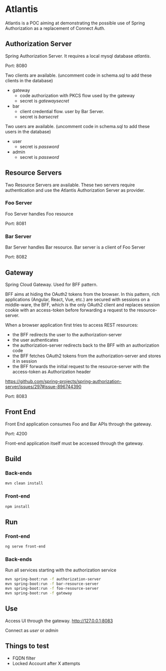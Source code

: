 # Atlantis

Atlantis is a POC aiming at demonstrating the possible use of Spring Authorization as a replacement of Connect Auth.

## Authorization Server

Spring Authorization Server. It requires a local mysql database *atlantis*.

Port: 8080

Two clients are available. (uncomment code in schema.sql to add these clients in the database)

* gateway
  * code authorization with PKCS flow used by the gateway
  * secret is *gatewaysecret*
* bar
  * client credential flow. user by Bar Server.
  * secret is *barsecret*

Two users are available. (uncomment code in schema.sql to add these users in the database)

* user
  * secret is *password*
* admin
  * secret is *password*

## Resource Servers

Two Resource Servers are available.
These two servers require authentication and use the Atlantis Authorization Server as provider. 

### Foo Server

Foo Server handles Foo resource

Port: 8081

### Bar Server

Bar Server handles Bar resource.
Bar server is a client of Foo Server

Port: 8082

## Gateway

Spring Cloud Gateway. Used for BFF pattern.

BFF aims at hiding the OAuth2 tokens from the browser. In this pattern, rich applications (Angular, React, Vue, etc.) are secured with sessions on a middle-ware, the BFF, which is the only OAuth2 client and replaces session cookie with an access-token before forwarding a request to the resource-server.

When a browser application first tries to access REST resources:

* the BFF redirects the user to the authorization-server
* the user authenticates
* the authorization-server redirects back to the BFF with an authorization code
* the BFF fetches OAuth2 tokens from the authorization-server and stores it in session
* the BFF forwards the initial request to the resource-server with the access-token as Authorization header

https://github.com/spring-projects/spring-authorization-server/issues/297#issue-896744390

Port: 8083

## Front End

Front End application consumes Foo and Bar APIs through the gateway.

Port: 4200

Front-end application itself must be accessed through the gateway.

## Build

### Back-ends

```bash
mvn clean install
```

### Front-end

```bash
npm install
```

## Run

### Front-end

```bash
ng serve front-end
```

### Back-ends

Run all services starting with the authorization service

```bash
mvn spring-boot:run -f authorization-server
mvn spring-boot:run -f bar-resource-server
mvn spring-boot:run -f foo-resource-server
mvn spring-boot:run -f gateway
```

## Use

Access UI through the gateway. http://127.0.0.1:8083

Connect as *user* or *admin*

## Things to test

* FQDN filter
* Locked Account after X attempts